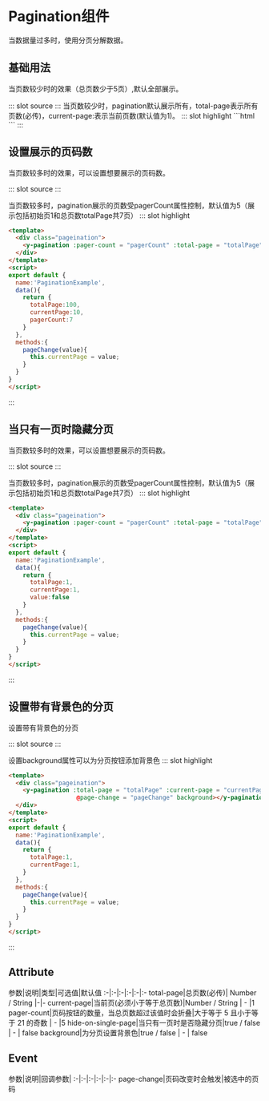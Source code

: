# Pagination组件
当数据量过多时，使用分页分解数据。
## 基础用法
当页数较少时的效果（总页数少于5页）,默认全部展示。

<demo-block>
::: slot source
<pagination-example1></pagination-example1>
:::
当页数较少时，pagination默认展示所有，total-page表示所有页数(必传)，current-page:表示当前页数(默认值为1)。
::: slot highlight
```html
<template>
  <div class="pageination">
    <y-pagination :total-page = "totalPage" :current-page = "currentPage" @page-change = "pageChange"></y-pagination>
  </div>
</template>
<script>
export default {
  name:'PaginationExample',
  data(){
    return {
      totalPage:5,
      currentPage:3
    }
  },
  methods:{
    pageChange(value){
      this.currentPage = value;
    }
  }
}
</script>
```
:::
</demo-block>

## 设置展示的页码数
当页数较多时的效果，可以设置想要展示的页码数。

<demo-block>
::: slot source
<pagination-example2></pagination-example2>
:::

当页数较多时，pagination展示的页数受pagerCount属性控制，默认值为5（展示包括初始页1和总页数totalPage共7页）
::: slot highlight
```html
<template>
  <div class="pageination">
    <y-pagination :pager-count = "pagerCount" :total-page = "totalPage" :current-page = "currentPage" @page-change = "pageChange"></y-pagination>
  </div>
</template>
<script>
export default {
  name:'PaginationExample',
  data(){
    return {
      totalPage:100,
      currentPage:10,
      pagerCount:7
    }
  },
  methods:{
    pageChange(value){
      this.currentPage = value;
    }
  }
}
</script>
```
:::
</demo-block>

## 当只有一页时隐藏分页
当页数较多时的效果，可以设置想要展示的页码数。

<demo-block>
::: slot source
<pagination-example3></pagination-example3>
:::

当页数较多时，pagination展示的页数受pagerCount属性控制，默认值为5（展示包括初始页1和总页数totalPage共7页）
::: slot highlight
```html
<template>
  <div class="pageination">
    <y-pagination :pager-count = "pagerCount" :total-page = "totalPage" :current-page = "currentPage" @page-change = "pageChange" :hide-on-single-page = "value"></y-pagination>
  </div>
</template>
<script>
export default {
  name:'PaginationExample',
  data(){
    return {
      totalPage:1,
      currentPage:1,
      value:false
    }
  },
  methods:{
    pageChange(value){
      this.currentPage = value;
    }
  }
}
</script>
```
:::
</demo-block>

## 设置带有背景色的分页
设置带有背景色的分页

<demo-block>
::: slot source
<pagination-example4></pagination-example4>
:::

设置background属性可以为分页按钮添加背景色
::: slot highlight
```html
<template>
  <div class="pageination">
    <y-pagination :total-page = "totalPage" :current-page = "currentPage"
                   @page-change = "pageChange" background></y-pagination>
  </div>
</template>
<script>
export default {
  name:'PaginationExample',
  data(){
    return {
      totalPage:1,
      currentPage:1,
    }
  },
  methods:{
    pageChange(value){
      this.currentPage = value;
    }
  }
}
</script>
```
:::
</demo-block>


## Attribute
参数|说明|类型|可选值|默认值
:-|:-|:-|:-|:-|:-
total-page|总页数(必传)| Number / String |-|-
current-page|当前页(必须小于等于总页数)|Number / String | - |1
pager-count|页码按钮的数量，当总页数超过该值时会折叠|大于等于 5 且小于等于 21 的奇数 | - |5
hide-on-single-page|当只有一页时是否隐藏分页|true / false | - | false
background|为分页设置背景色|true / false | - | false

##  Event
参数|说明|回调参数|
:-|:-|:-|:-|:-|:-
page-change|页码改变时会触发|被选中的页码



